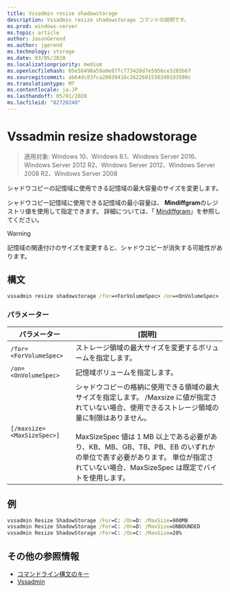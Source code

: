 ```yaml
---
title: Vssadmin resize shadowstorage
description: Vssadmin resize shadowstorage コマンドの説明です。
ms.prod: windows-server
ms.topic: article
author: JasonGerend
ms.author: jgerend
ms.technology: storage
ms.date: 03/05/2020
ms.localizationpriority: medium
ms.openlocfilehash: 05e58498a59a9e87fc773428d7e5956ce3285b67
ms.sourcegitcommit: ab64dc83fca28039416c26226815502d0193500c
ms.translationtype: MT
ms.contentlocale: ja-JP
ms.lasthandoff: 05/01/2020
ms.locfileid: "82720240"
---
```

# <a name="vssadmin-resize-shadowstorage"></a>Vssadmin resize shadowstorage

> 適用対象: Windows 10、Windows 8.1、Windows Server 2016、Windows Server 2012 R2、Windows Server 2012、Windows Server 2008 R2、Windows Server 2008

シャドウコピーの記憶域に使用できる記憶域の最大容量のサイズを変更します。

シャドウコピー記憶域に使用できる記憶域の最小容量は、 **Mindiffgram**のレジストリ値を使用して指定できます。 詳細については、「 [Mindiffgram](https://docs.microsoft.com/windows/win32/backup/registry-keys-for-backup-and-restore#mindiffareafilesize)」を参照してください。

> [!WARNING]
> 記憶域の関連付けのサイズを変更すると、シャドウコピーが消失する可能性があります。

## <a name="syntax"></a>構文

```cmd
vssadmin resize shadowstorage /for=<ForVolumeSpec> /on=<OnVolumeSpec> [/maxsize=<MaxSizeSpec>]
```

### <a name="parameters"></a>パラメーター

|パラメーター|[説明]|
|---|---|
`/for=<ForVolumeSpec>`  | ストレージ領域の最大サイズを変更するボリュームを指定します。
`/on=<OnVolumeSpec>` | 記憶域ボリュームを指定します。
`[/maxsize=<MaxSizeSpec>]` |  シャドウコピーの格納に使用できる領域の最大サイズを指定します。 /Maxsize に値が指定されていない場合、使用できるストレージ領域の量に制限はありません。  <br> <br> MaxSizeSpec 値は 1 MB 以上である必要があり、KB、MB、GB、TB、PB、EB のいずれかの単位で表す必要があります。 単位が指定されていない場合、MaxSizeSpec は既定でバイトを使用します。

## <a name="examples"></a>例

```cmd
vssadmin Resize ShadowStorage /For=C: /On=D: /MaxSize=900MB
vssadmin Resize ShadowStorage /For=C: /On=D: /MaxSize=UNBOUNDED
vssadmin Resize ShadowStorage /For=C: /On=C: /MaxSize=20%
```

## <a name="additional-references"></a>その他の参照情報

* [コマンドライン構文のキー](https://docs.microsoft.com/windows-server/administration/windows-commands/command-line-syntax-key)
* [Vssadmin](vssadmin.md)
